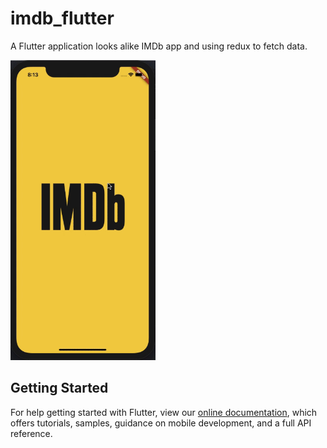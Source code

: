 # imdb_flutter

A Flutter application looks alike IMDb app and using redux to fetch data.

<img height="480px" src="https://github.com/alchristleo/imdb_flutter/blob/master/presentation/assets/demo.gif">

## Getting Started

For help getting started with Flutter, view our 
[online documentation](https://flutter.io/docs), which offers tutorials, 
samples, guidance on mobile development, and a full API reference.
